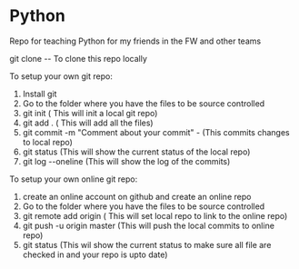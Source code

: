 # Python
Repo for teaching Python for my friends in the FW and other teams

git clone <repo URL> -- To clone this repo locally

To setup your own git repo:

1. Install git
2. Go to the folder where you have the files to be source controlled
3. git init  ( This will init a local git repo)
4. git add . ( This will add all the files)
5. git commit -m "Comment about your commit" - (This commits changes to local repo)
6. git status (This will show the current status of the local repo)
7. git log --oneline (This will show the log of the commits)

To setup your own online git repo:

1. create an online account on github and create an online repo
2. Go to the folder where you have the files to be source controlled
3. git remote add origin <Your repo URL> ( This will set local repo to link to the online repo)
4. git push -u origin master (This will push the local commits to online repo)
5. git status (This wil show the current status to make sure all file are checked in and your repo is upto date)



